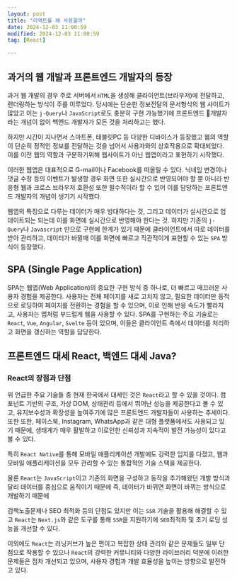```yaml
---
layout: post
title: "리액트를 왜 사용할까"
date: 2024-12-03 11:00:59
modified: 2024-12-03 11:00:59
tag: [React]

---
```


## 과거의 웹 개발과 프론트엔드 개발자의 등장
과거 웹 개발의 경우 주로 서버에서 `HTML`을 생성해 클라이언트(브라우저)에 전달하고, 렌더링하는 방식이 주를 이루었다.
당시에는 단순한 정보전달의 문서형식의 웹 사이트가 많았고 이는 `j-Query`나 `JavaScript`로도 충분히 구현 가능했기에 프론트엔드 개발자라는 개념이 없이 백엔드 개발자가 모든 것을 처리하고는 했다. 



하지만 시간이 지나면서 스마트폰, 태블릿PC 등 다양한 디바이스가 등장했고 웹의 역할이  단순히 정적인 정보를 전달하는 것을 넘어서 사용자와의 상호작용으로 확대되었다. 이를 이전 웹의 역할과 구분하기위해 웹사이트가 아닌 웹앱이라고 표현하기 시작했다.

 이러한 웹앱은 대표적으로 G-mail이나 Facebook를 떠올릴 수 있다. 닉네임 변경이나 댓글 수정 등의 이벤트가 발생할 경우 화면 또한 실시간으로 반영되어야 할 뿐 아니라 반응형 웹과 크로스 브라우저 호환성 또한 필수적이라 할 수 있어 이를  담당하는 프론트엔드 개발자의 개념이 생기기 시작했다. 


 웹앱의 특징으로 다루는 데이터가 매우 방대하다는 것, 그리고 데이터가 실시간으로  업데이트되는 되는데 이를 화면에 실시간으로 반영해야 한다는 것. 하지만 기존의 `j-Query`나 `Javascript` 만으로 구현에 한계가 있기 때문에 클라이언트에서 따로 데이터를 받아 관리하고, 데이터가 바뀔때 이를 화면에 빠르고 직관적이게 표현할 수 있는 `SPA` 방식이 등장했다.


## SPA (Single Page Application)
SPA는 웹앱(Web Application)의 중요한 구현 방식 중 하나로, 더 빠르고 매끄러운 사용자 경험을 제공한다. 사용자는 전체 페이지를 새로 고치지 않고, 필요한 데이터만 동적으로 로딩하여 페이지를 전환하는 경험을 할 수 있으며, 이로 인해 반응 속도가 빨라지고, 사용자는 앱처럼 부드럽게 웹을 사용할 수 있다.
SPA를 구현하는 주요 기술로는 `React`, `Vue`, `Angular`, `Svelte` 등이 있으며, 이들은 클라이언트 측에서 데이터를 처리하고 화면을 갱신하는 역할을 담당한다.

## 프론트엔드 대세 React, 백엔드 대세 Java? 
### React의 장점과 단점 
위 언급한 주요 기술들 중  현재 한국에서 대세인 것은 `React`라고 할 수 있을 것이다. 컴포넌트 기반의 구조, 가상 DOM, 상태관리 등에서 뛰어난 성능을 제공한다고 볼 수 있고, 유지보수성과 확장성을 높여주기에 많은 프론트엔드 개발자들이 사용하는 추세이다. 또한 또한, 페이스북, Instagram, WhatsApp과 같은 대형 플랫폼에서도 사용되고 있기 때문에, 생태계가 매우 활발하고 이로인한 신뢰성과 지속적이 발전 가능성이 있다고 볼 수 있다.  

특히 `React Native`를 통해 모바일 애플리케이션 개발에도 강력한 입지를 다졌고, 웹과 모바일 애플리케이션을 모두 관리할 수 있는 통합적인 기술 스택을 제공한다.

물론 `React`는 `JavaScript`이고 기존의 화면을 구성하고 동작을 추가해왔던 개발 방식과 달리 데이터를 중심으로 움직이기 때문에 즉, 데이터가 바뀌면 화면이 바뀌는 방식으로 개발하기 때문에

 검책노출문제나 SEO 최적화 등의 단점도 있지만 이는 `SSR` 기술을 활용해 해결할 수 있고 `React`는 `Next.js`와 같은 도구를 통해 `SSR`을 지원하기에 `SEO`최적화 및 초기 로딩 성능을 개선할 수 있다. 

이외에도 `React`는 러닝커브가 높은 편이고 복잡한 상태 관리와 같은 문제들도 일부 단점으로 작용할 수 있으나  `React`의 강력한 커뮤니티와 다양한 라이브러리 덕분에 이러한 문제들은 점차 개선되고 있으며, 사용자 경험과 개발 효율성을 높이는 방향으로 발전하고 있다.  
